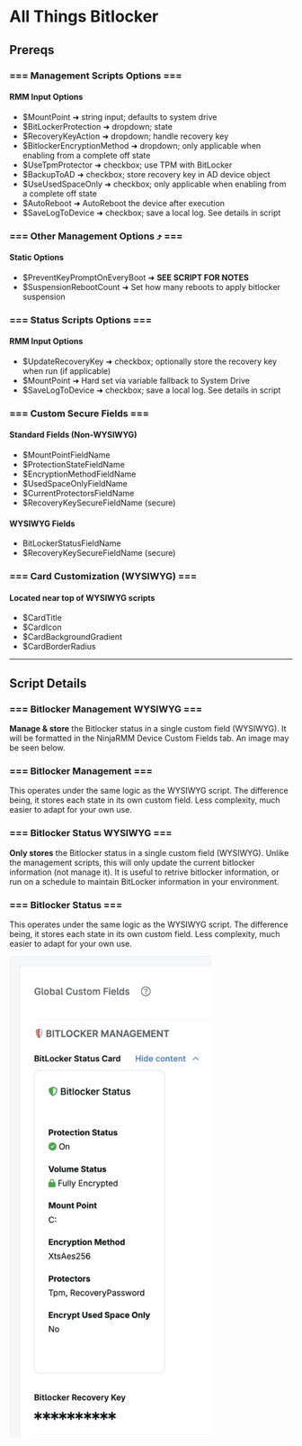 # All Things Bitlocker

## Prereqs

### === Management Scripts Options ===
#### RMM Input Options
- $MountPoint ➜ string input; defaults to system drive
- $BitLockerProtection ➜ dropdown; state
- $RecoveryKeyAction ➜ dropdown; handle recovery key
- $BitlockerEncryptionMethod ➜ dropdown; only applicable when enabling from a complete off state
- $UseTpmProtector ➜ checkbox; use TPM with BitLocker
- $BackupToAD ➜ checkbox; store recovery key in AD device object
- $UseUsedSpaceOnly ➜ checkbox; only applicable when enabling from a complete off state
- $AutoReboot ➜ AutoReboot the device after execution
- $SaveLogToDevice ➜ checkbox; save a local log. See details in script

### === Other Management Options ⤴ ===
#### Static Options
- $PreventKeyPromptOnEveryBoot ➜ **SEE SCRIPT FOR NOTES**
- $SuspensionRebootCount ➜ Set how many reboots to apply bitlocker suspension

### === Status Scripts Options ===
#### RMM Input Options
- $UpdateRecoveryKey ➜ checkbox; optionally store the recovery key when run (if applicable)
- $MountPoint ➜ Hard set via variable fallback to System Drive
- $SaveLogToDevice ➜ checkbox; save a local log. See details in script

### === Custom Secure Fields ===
#### Standard Fields (Non-WYSIWYG)
- $MountPointFieldName
- $ProtectionStateFieldName
- $EncryptionMethodFieldName
- $UsedSpaceOnlyFieldName
- $CurrentProtectorsFieldName
- $RecoveryKeySecureFieldName (secure)

#### WYSIWYG Fields
- BitLockerStatusFieldName
- $RecoveryKeySecureFieldName (secure)

### === Card Customization (WYSIWYG) ===
#### Located near top of WYSIWYG scripts
- $CardTitle
- $CardIcon
- $CardBackgroundGradient
- $CardBorderRadius

---

## Script Details

### === Bitlocker Management WYSIWYG ===
**Manage & store** the Bitlocker status in a single custom field (WYSIWYG).
It will be formatted in the NinjaRMM Device Custom Fields tab.
An image may be seen below.

### === Bitlocker Management ===
This operates under the same logic as the WYSIWYG script.
The difference being, it stores each state in its own custom field.
Less complexity, much easier to adapt for your own use.

### === Bitlocker Status WYSIWYG ===
**Only stores** the Bitlocker status in a single custom field (WYSIWYG).
Unlike the management scripts, this will only update the current bitlocker information (not manage it).
It is useful to retrive bitlocker information, or run on a schedule to maintain BitLocker information in your environment.

### === Bitlocker Status ===
This operates under the same logic as the WYSIWYG script.
The difference being, it stores each state in its own custom field.
Less complexity, much easier to adapt for your own use.

<img src="https://raw.githubusercontent.com/SunshineSam/Scripting/main/NinjaRMM/Bitlocker/images/CardIconEnabled.png" alt="BitLocker Enabled Icon" width="360px" />
